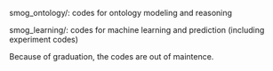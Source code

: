 smog\_ontology/: codes for ontology modeling and reasoning

smog\_learning/: codes for machine learning and prediction (including experiment codes)

Because of graduation, the codes are out of maintence. 
